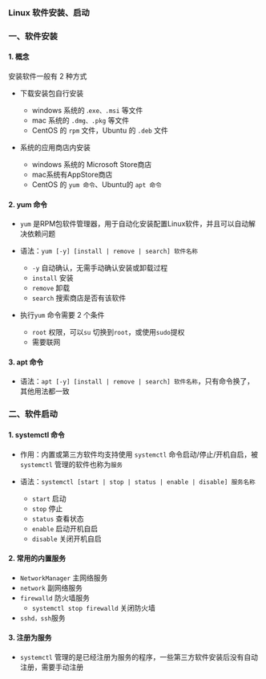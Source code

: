 ### Linux 软件安装、启动

### 一、软件安装
#### 1. 概念
安装软件一般有 2 种方式
* 下载安装包自行安装
  * windows 系统的 .`exe、.msi` 等文件
  * mac 系统的 `.dmg、.pkg` 等文件
  * CentOS 的 `rpm` 文件，Ubuntu 的 `.deb` 文件
  
* 系统的应用商店内安装 
  * windows 系统的 Microsoft Store商店
  * mac系统有AppStore商店
  * CentOS 的 `yum 命令`、Ubuntu的 `apt 命令`
  
  
#### 2. yum 命令
* `yum` 是RPM包软件管理器，用于自动化安装配置Linux软件，并且可以自动解决依赖问题

* 语法：`yum [-y] [install | remove | search] 软件名称`
  * `-y` 自动确认，无需手动确认安装或卸载过程
  * `install` 安装
  * `remove`  卸载
  * `search`  搜索商店是否有该软件
  
* 执行`yum` 命令需要 2 个条件
  * `root` 权限，可以`su` 切换到`root`，或使用`sudo`提权
  * 需要联网
  
  
#### 3. apt 命令
* 语法：`apt [-y] [install | remove | search] 软件名称`，只有命令换了，其他用法都一致
  
  
### 二、软件启动
#### 1. systemctl 命令
* 作用：内置或第三方软件均支持使用 `systemctl` 命令启动/停止/开机自启，被 `systemctl` 管理的软件也称为`服务`

* 语法：`systemctl [start | stop | status | enable | disable] 服务名称`
  * `start`    启动
  * `stop`     停止
  * `status`   查看状态
  * `enable`   启动开机自启
  * `disable`  关闭开机自启
  
#### 2. 常用的内置服务
* `NetworkManager`   主网络服务
* `network`      副网络服务
* `firewalld`   防火墙服务
  * `systemctl stop firewalld` 关闭防火墙
* `sshd，ssh`服务 
  
#### 3. 注册为服务
* `systemctl` 管理的是已经注册为服务的程序，一些第三方软件安装后没有自动注册，需要手动注册